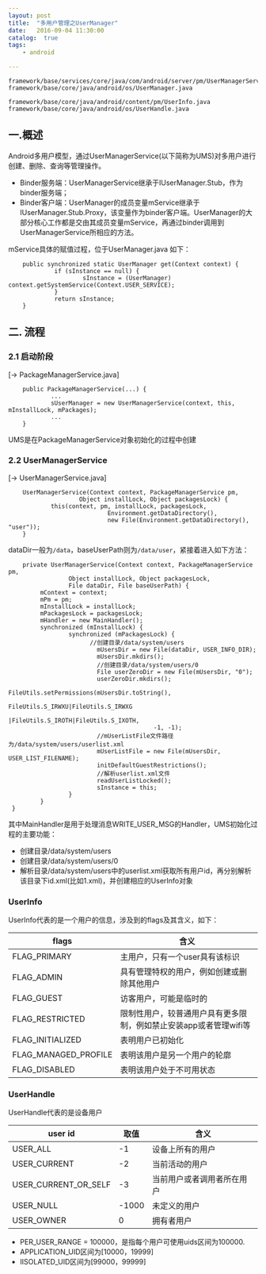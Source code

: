 ```yaml
---
layout: post
title:  "多用户管理之UserManager"
date:   2016-09-04 11:30:00
catalog:  true
tags:
    - android

---
```


	framework/base/services/core/java/com/android/server/pm/UserManagerService.java
	framework/base/core/java/android/os/UserManager.java
	
	framework/base/core/java/android/content/pm/UserInfo.java
	framework/base/core/java/android/os/UserHandle.java
	
## 一.概述

Android多用户模型，通过UserManagerService(以下简称为UMS)对多用户进行创建、删除、查询等管理操作。

- Binder服务端：UserManagerService继承于IUserManager.Stub，作为binder服务端；
- Binder客户端：UserManager的成员变量mService继承于IUserManager.Stub.Proxy，该变量作为binder客户端。UserManager的大部分核心工作都是交由其成员变量mService，再通过binder调用到UserManagerService所相应的方法。

mService具体的赋值过程，位于UserManager.java 如下：

		public synchronized static UserManager get(Context context) {
				 if (sInstance == null) {
						 sInstance = (UserManager) context.getSystemService(Context.USER_SERVICE);
				 }
				 return sInstance;
		}
 
## 二. 流程

### 2.1 启动阶段

[-> PackageManagerService.java]

		public PackageManagerService(...) {
				...
				sUserManager = new UserManagerService(context, this, mInstallLock, mPackages);
				...
		}

UMS是在PackageManagerService对象初始化的过程中创建

### 2.2 UserManagerService
[-> UserManagerService.java]

		UserManagerService(Context context, PackageManagerService pm,
						Object installLock, Object packagesLock) {
				this(context, pm, installLock, packagesLock,
								Environment.getDataDirectory(),
								new File(Environment.getDataDirectory(), "user"));
		}
		
dataDir一般为`/data`，baseUserPath则为`/data/user`，紧接着进入如下方法：

		private UserManagerService(Context context, PackageManagerService pm,
					 Object installLock, Object packagesLock,
					 File dataDir, File baseUserPath) {
			 mContext = context;
			 mPm = pm;
			 mInstallLock = installLock;
			 mPackagesLock = packagesLock;
			 mHandler = new MainHandler();
			 synchronized (mInstallLock) {
					 synchronized (mPackagesLock) {
 						   //创建目录/data/system/users
							 mUsersDir = new File(dataDir, USER_INFO_DIR);
							 mUsersDir.mkdirs();
							 //创建目录/data/system/users/0
							 File userZeroDir = new File(mUsersDir, "0");
							 userZeroDir.mkdirs();
							 FileUtils.setPermissions(mUsersDir.toString(),
											 FileUtils.S_IRWXU|FileUtils.S_IRWXG
											 |FileUtils.S_IROTH|FileUtils.S_IXOTH,
											 -1, -1);
							 //mUserListFile文件路径为/data/system/users/userlist.xml
							 mUserListFile = new File(mUsersDir, USER_LIST_FILENAME);
							 initDefaultGuestRestrictions();
							 //解析userlist.xml文件
							 readUserListLocked();
							 sInstance = this;
					 }
			 }
	 }
	 
其中MainHandler是用于处理消息WRITE_USER_MSG的Handler，UMS初始化过程的主要功能：

- 创建目录/data/system/users
- 创建目录/data/system/users/0
- 解析目录/data/system/users中的userlist.xml获取所有用户id，再分别解析该目录下id.xml(比如1.xml)，并创建相应的UserInfo对象

### UserInfo

UserInfo代表的是一个用户的信息，涉及到的flags及其含义，如下：

|flags|含义|
|---|---|
|FLAG_PRIMARY|主用户，只有一个user具有该标识|
|FLAG_ADMIN|具有管理特权的用户，例如创建或删除其他用户|
|FLAG_GUEST|访客用户，可能是临时的|
|FLAG_RESTRICTED|限制性用户，较普通用户具有更多限制，例如禁止安装app或者管理wifi等|
|FLAG_INITIALIZED|表明用户已初始化|
|FLAG_MANAGED_PROFILE|表明该用户是另一个用户的轮廓|
|FLAG_DISABLED|表明该用户处于不可用状态|

### UserHandle

UserHandle代表的是设备用户

|user id|取值|含义|
|---|---|---|
|USER_ALL|-1|设备上所有的用户
|USER_CURRENT|-2| 当前活动的用户
|USER_CURRENT_OR_SELF|-3| 当前用户或者调用者所在用户
|USER_NULL|-1000|未定义的用户
|USER_OWNER|0|拥有者用户|

- PER_USER_RANGE = 100000，是指每个用户可使用uids区间为100000.
- APPLICATION_UID区间为[10000，19999]
- IISOLATED_UID区间为[99000，99999]
